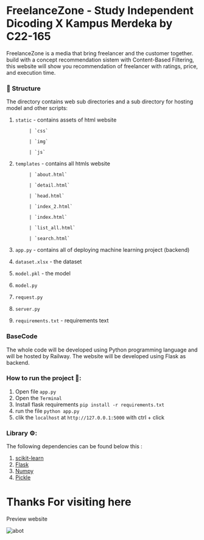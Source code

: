 # FreelanceZone - Study Independent Dicoding X Kampus Merdeka by C22-165

FreelanceZone is a media that bring freelancer and the customer together. build with a concept recommendation sistem with Content-Based Filtering, this website will show you recommendation of freelancer with ratings, price, and execution time.

### 📂 Structure

The directory contains web sub directories and a sub directory for hosting model and other scripts:

1. `static` - contains assets of html website

            | `css` 

            | `img` 
      
            | `js` 
      
      
2. `templates` - contains all htmls website

            | `about.html` 
      
            | `detail.html` 
      
            | `head.html` 
      
            | `index_2.html` 
      
            | `index.html` 
      
            | `list_all.html` 
      
            | `search.html` 
 

3. `app.py` - contains all of deploying machine learning project (backend)
4. `dataset.xlsx` - the dataset
5. `model.pkl` - the model
6. `model.py`
7. `request.py`
8. `server.py`
9. `requirements.txt` - requirements text


### BaseCode
The whole code will be developed using Python programming language and will be hosted by Railway. The website will be developed using Flask as backend. 


### How to run the project 🚀:

  1. Open file `app.py`  
  2. Open the  `Terminal`
  3. Install flask requirements `pip install -r requirements.txt`
  4. run the file `python app.py`
  5. clik the `localhost` at `http://127.0.0.1:5000` with ctrl + click


### Library ⚙:

The following dependencies can be found below this :
  1. [scikit-learn](https://scikit-learn.org/)
  2. [Flask](https://palletsprojects.com/p/flask/)
  3. [Numpy](https://numpy.org/doc/stable/)
  4. [Pickle](https://docs.python.org/3/library/pickle.html)
  


# Thanks For visiting here

Preview website

![abot](https://user-images.githubusercontent.com/73319544/202717254-221868f9-8020-466f-8f0d-a0d6dd7fc47c.png)
